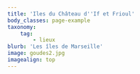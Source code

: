 ```yaml
---
title: 'Iles du Château d''If et Frioul'
body_classes: page-example
taxonomy:
    tag:
        - lieux
blurb: 'Les îles de Marseille'
image: goudes2.jpg
imagealign: top
---
```


